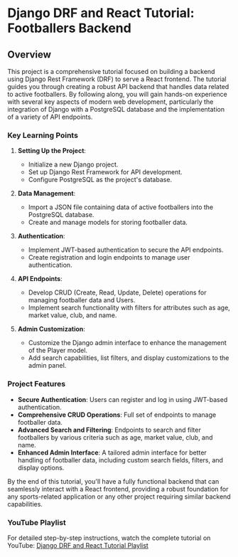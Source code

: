# Django DRF and React Tutorial: Footballers Backend

## Overview

This project is a comprehensive tutorial focused on building a backend using Django Rest Framework (DRF) to serve a React frontend. The tutorial guides you through creating a robust API backend that handles data related to active footballers. By following along, you will gain hands-on experience with several key aspects of modern web development, particularly the integration of Django with a PostgreSQL database and the implementation of a variety of API endpoints.

### Key Learning Points

1. **Setting Up the Project**:
   - Initialize a new Django project.
   - Set up Django Rest Framework for API development.
   - Configure PostgreSQL as the project's database.

2. **Data Management**:
   - Import a JSON file containing data of active footballers into the PostgreSQL database.
   - Create and manage models for storing footballer data.

3. **Authentication**:
   - Implement JWT-based authentication to secure the API endpoints.
   - Create registration and login endpoints to manage user authentication.

4. **API Endpoints**:
   - Develop CRUD (Create, Read, Update, Delete) operations for managing footballer data and Users.
   - Implement search functionality with filters for attributes such as age, market value, club, and name.

5. **Admin Customization**:
   - Customize the Django admin interface to enhance the management of the Player model.
   - Add search capabilities, list filters, and display customizations to the admin panel.

### Project Features

- **Secure Authentication**: Users can register and log in using JWT-based authentication.
- **Comprehensive CRUD Operations**: Full set of endpoints to manage footballer data.
- **Advanced Search and Filtering**: Endpoints to search and filter footballers by various criteria such as age, market value, club, and name.
- **Enhanced Admin Interface**: A tailored admin interface for better handling of footballer data, including custom search fields, filters, and display options.

By the end of this tutorial, you'll have a fully functional backend that can seamlessly interact with a React frontend, providing a robust foundation for any sports-related application or any other project requiring similar backend capabilities.


### YouTube Playlist

For detailed step-by-step instructions, watch the complete tutorial on YouTube: [Django DRF and React Tutorial Playlist](https://www.youtube.com/playlist?list=PLqBkE229enDXQP2mT_-dUAgVXD431cFXs)
```